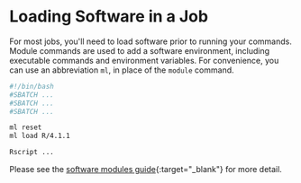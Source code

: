 # Loading Software in a Job

For most jobs, you'll need to load software prior to running your commands. Module commands are used to add a software environment, including executable commands and environment variables. For convenience, you can use an abbreviation `ml`, in place of the `module` command.

```bash
#!/bin/bash
#SBATCH ...
#SBATCH ...
#SBATCH ...

ml reset
ml load R/4.1.1

Rscript ...
```

Please see the [software modules guide](../../software/modules.md){:target="_blank"} for more detail.
